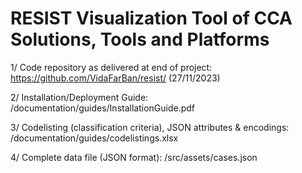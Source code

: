 # RESIST Visualization Tool of CCA Solutions, Tools and Platforms

1/ Code repository as delivered at end of project: https://github.com/VidaFarBan/resist/  (27/11/2023)

2/ Installation/Deployment Guide: /documentation/guides/InstallationGuide.pdf

3/ Codelisting (classification criteria), JSON attributes & encodings: /documentation/guides/codelistings.xlsx

4/ Complete data file (JSON format): /src/assets/cases.json

